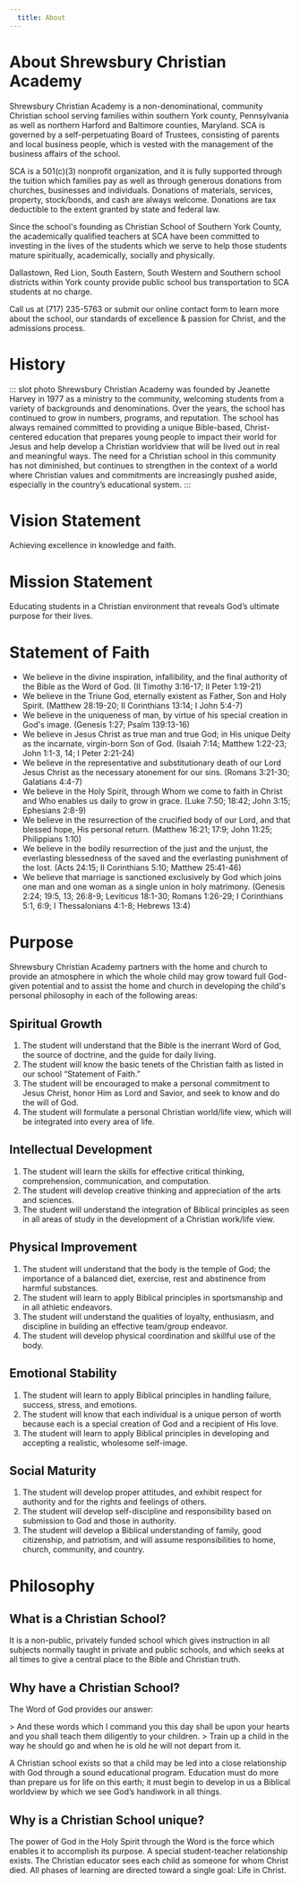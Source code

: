 ```yaml
---
  title: About
---
```


<slideshow-Slideshow :dir="$withBase('/assets/img/')" :images="['first-grade-classroom-teacher.jpg','second-grade-paperwork.jpg','fifth-grade-boy-in-class.jpg']" />

# About Shrewsbury Christian Academy
Shrewsbury Christian Academy is a non-denominational, community Christian school serving families within southern York county, Pennsylvania as well as northern Harford and Baltimore counties, Maryland. SCA is governed by a self-perpetuating Board of Trustees, consisting of parents and local business people, which is vested with the management of the business affairs of the school.

SCA is a 501(c)(3) nonprofit organization, and it is fully supported through the tuition which families pay as well as through generous donations from churches, businesses and individuals. Donations of materials, services, property, stock/bonds, and cash are always welcome. Donations are tax deductible to the extent granted by state and federal law.

Since the school's founding as Christian School of Southern York County, <Photo :src="$withBase('/assets/img/sca_orig.jpg')" /> the academically qualified teachers at SCA have been committed to investing in the lives of the students which we serve to help those students mature spiritually, academically, socially and physically.

Dallastown, Red Lion, South Eastern, South Western and Southern school districts within York county provide public school bus transportation to SCA students at no charge.

Call us at (717) 235-5763 or submit our online contact form to learn more about the school, our standards of excellence & passion for Christ, and the admissions process.

# History

::: slot photo
  Shrewsbury Christian Academy was founded by Jeanette Harvey in 1977 as a ministry to the community, welcoming students from a variety of backgrounds and denominations. Over the years, the school has continued to grow in numbers, programs, and reputation. The school has always remained committed to providing a unique Bible-based, Christ-centered education that prepares young people to impact their world for Jesus and help develop a Christian worldview that will be lived out in real and meaningful ways. The need for a Christian school in this community has not diminished, but continues to strengthen in the context of a world where Christian values and commitments are increasingly pushed aside, especially in the country’s educational system.
:::

# Vision Statement
Achieving excellence in knowledge and faith.

# Mission Statement
Educating students in a Christian environment that reveals God’s ultimate purpose for their lives.

# Statement of Faith

* We believe in the divine inspiration, infallibility, and the final authority of the Bible as the Word of God. (II Timothy 3:16-17; II Peter 1:19-21)
* We believe in the Triune God, eternally existent as Father, Son and Holy Spirit. (Matthew 28:19-20; II Corinthians 13:14; I John 5:4-7)
* We believe in the uniqueness of man, by virtue of his special creation in God's image. (Genesis 1:27; Psalm 139:13-16)
* We believe in Jesus Christ as true man and true God; in His unique Deity as the incarnate, virgin-born Son of God. (Isaiah 7:14; Matthew 1:22-23; John 1:1-3, 14; I Peter 2:21-24)
* We believe in the representative and substitutionary death of our Lord Jesus Christ as the necessary atonement for our sins. (Romans 3:21-30; Galatians 4:4-7)
* We believe in the Holy Spirit, through Whom we come to faith in Christ and Who enables us daily to grow in grace. (Luke 7:50; 18:42; John 3:15; Ephesians 2:8-9)
* We believe in the resurrection of the crucified body of our Lord, and that blessed hope, His personal return. (Matthew 16:21; 17:9; John 11:25; Philippians 1:10)
* We believe in the bodily resurrection of the just and the unjust, the everlasting blessedness of the saved and the everlasting punishment of the lost. (Acts 24:15; II Corinthians 5:10; Matthew 25:41-46)
* We believe that marriage is sanctioned exclusively by God which joins one man and one woman as a single union in holy matrimony. (Genesis 2:24; 19:5, 13; 26:8-9; Leviticus 18:1-30; Romans 1:26-29; I Corinthians 5:1, 6:9; I Thessalonians 4:1-8; Hebrews 13:4)

# Purpose
Shrewsbury Christian Academy partners with the home and church to provide an atmosphere in which the whole child may grow toward full God-given potential and to assist the home and church in developing the child's personal philosophy in each of the following areas:

## Spiritual Growth <Badge text="2 Tim. 3:16-17" /><Badge text="Rom. 3:23" /><Badge text="Rom. 6:23" /><Badge text="Acts 17:31" /><Badge text="John 3:3" />

1. The student will understand that the Bible is the inerrant Word of God, the source of doctrine, and the guide for daily living.
2. The student will know the basic tenets of the Christian faith as listed in our school “Statement of Faith.”
3. The student will be encouraged to make a personal commitment to Jesus Christ, honor Him as Lord and Savior, and seek to know and do the will of God.
4. The student will formulate a personal Christian world/life view, which will be integrated into every area of life.

## Intellectual Development <Badge text="I Cor. 11:7" /><Badge text="2 Tim. 2:15" /><Badge text="Luke 2:52" /><Badge text="Deut. 6:4-9" />

1. The student will learn the skills for effective critical thinking, comprehension, communication, and computation.
2. The student will develop creative thinking and appreciation of the arts and sciences.
3. The student will understand the integration of Biblical principles as seen in all areas of study in the development of a Christian work/life view.


## Physical Improvement <Badge text="I Cor. 6:19" /><Badge text="I Tim. 4:8" /><Badge text="Prov. 4:20-22" /><Badge text="John 9:1-3" />

1. The student will understand that the body is the temple of God; the importance of a balanced diet, exercise, rest and abstinence from harmful substances.
2. The student will learn to apply Biblical principles in sportsmanship and in all athletic endeavors.
3. The student will understand the qualities of loyalty, enthusiasm, and discipline in building an effective team/group endeavor.
4. The student will develop physical coordination and skillful use of the body.

## Emotional Stability <Badge text="Col. 4:5" /><Badge text="Gal. 5:22-23" />

1. The student will learn to apply Biblical principles in handling failure, success, stress, and emotions.
2. The student will know that each individual is a unique person of worth because each is a special creation of God and a recipient of His love.
3. The student will learn to apply Biblical principles in developing and accepting a realistic, wholesome self-image.

## Social Maturity <Badge text="Matt. 5:13-16" /><Badge text="Psalm 133:1-3" /><Badge text="I John 1:7" />

1. The student will develop proper attitudes, and exhibit respect for authority and for the rights and feelings of others.
2. The student will develop self-discipline and responsibility based on submission to God and those in authority.
3. The student will develop a Biblical understanding of family, good citizenship, and patriotism, and will assume responsibilities to home, church, community, and country.

# Philosophy
## What is a Christian School?

It is a non-public, privately funded school which gives instruction in all subjects normally taught in private and public schools, and which seeks at all times to give a central place to the Bible and Christian truth.

## Why have a Christian School?

The Word of God provides our answer:

<Badge text="Deuteronomy 6:6 & 7" />
> And these words which I command you this day shall be upon your hearts and you shall teach them diligently to your children. 

<Badge text="Proverbs 22:6" />
> Train up a child in the way he should go and when he is old he will not depart from it.

A Christian school exists so that a child may be led into a close relationship with God through a sound educational program. Education must do more than prepare us for life on this earth; it must begin to develop in us a Biblical worldview by which we see God’s handiwork in all things.

## Why is a Christian School unique?

The power of God in the Holy Spirit through the Word is the force which enables it to accomplish its purpose.
A special student-teacher relationship exists. The Christian educator sees each child as someone for whom Christ died.
All phases of learning are directed toward a single goal: Life in Christ.
